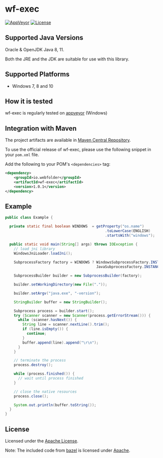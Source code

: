 # wf-exec

[![AppVeyor](https://img.shields.io/appveyor/ci/WebFolder/wf-exec.svg?label=Windows)](https://ci.appveyor.com/project/WebFolder/wf-exec) [![License](https://img.shields.io/badge/license-Apache-blue.svg)](https://github.com/webfolderio/wf-exec/blob/master/LICENSE)

Supported Java Versions
-----------------------

Oracle & OpenJDK Java 8, 11.

Both the JRE and the JDK are suitable for use with this library.

Supported Platforms
-------------------
* Windows 7, 8 and 10

How it is tested
----------------
wf-exec is regularly tested on [appveyor](https://ci.appveyor.com/project/WebFolder/wf-exec) (Windows)

Integration with Maven
----------------------

The project artifacts are available in [Maven Central Repository](https://search.maven.org/artifact/io.webfolder/wf-exec).

To use the official release of wf-exec, please use the following snippet in your `pom.xml` file.

Add the following to your POM's `<dependencies>` tag:

```xml
<dependency>
    <groupId>io.webfolder</groupId>
    <artifactId>wf-exec</artifactId>
    <version>1.0.1</version>
</dependency>
```

Example
-------

```java
public class Example {

  private static final boolean WINDOWS  = getProperty("os.name")
                                              .toLowerCase(ENGLISH)
                                              .startsWith("windows");

  public static void main(String[] args) throws IOException {
    // load jni library
    WindowsJniLoader.loadJni();
    
    SubprocessFactory factory = WINDOWS ? WindowsSubprocessFactory.INSTANCE :
                                          JavaSubprocessFactory.INSTANCE;

    SubprocessBuilder builder = new SubprocessBuilder(factory);

    builder.setWorkingDirectory(new File("."));

    builder.setArgv("java.exe", "-version");

    StringBuilder buffer = new StringBuilder();

    Subprocess process = builder.start();
    try (Scanner scanner = new Scanner(process.getErrorStream())) {
      while (scanner.hasNext()) {
        String line = scanner.nextLine().trim();
        if (line.isEmpty()) {
          continue;
        }
        buffer.append(line).append("\r\n");
      }
    }

    // terminate the process
    process.destroy();

    while (process.finished()) {
      // wait until process finished
    }

    // close the native resources
    process.close();

    System.out.println(buffer.toString());
  }
}
```

License
-------
Licensed under the [Apache License](https://github.com/webfolderio/wf-exec/blob/master/LICENSE).

Note: The included code from [bazel](https://github.com/bazelbuild/bazel) is licensed under [Apache](https://github.com/bazelbuild/bazel/blob/master/LICENSE).
